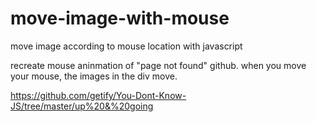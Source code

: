 # move-image-with-mouse
move image according to mouse location with javascript


recreate mouse aninmation of "page not found" github. when you move your mouse, the images in the div move.

https://github.com/getify/You-Dont-Know-JS/tree/master/up%20&%20going
